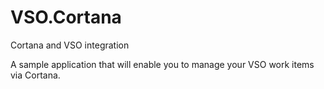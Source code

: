 # VSO.Cortana
Cortana and VSO integration

A sample application that will enable you to manage your VSO work items via Cortana.
